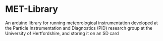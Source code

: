# MET-Library
An arduino library for running meteorological instrumentation developed at the Particle Instrumentation and Diagnostics (PID) research group at the University of Hertfordshire, and storing it on an SD card
